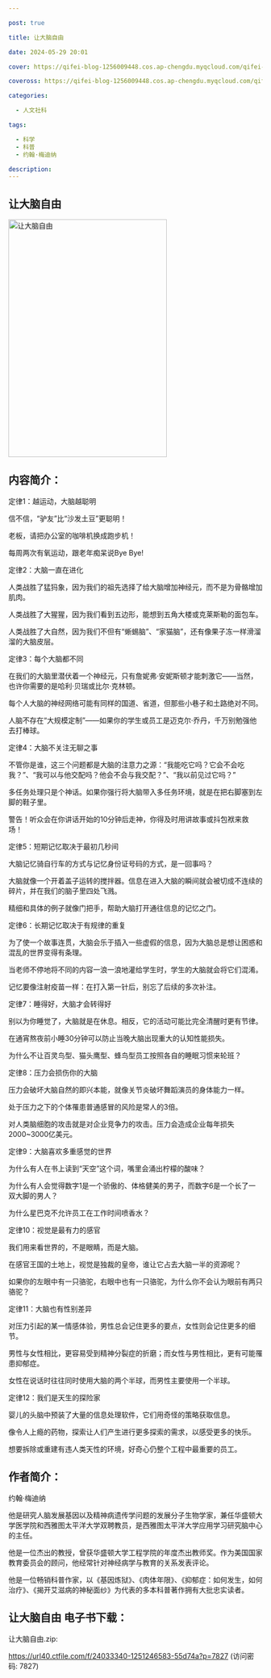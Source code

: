 ```yaml
---

post: true

title: 让大脑自由

date: 2024-05-29 20:01

cover: https://qifei-blog-1256009448.cos.ap-chengdu.myqcloud.com/qifei-blog/64ea0d5f661c6c8e54531709.jpg

coveross: https://qifei-blog-1256009448.cos.ap-chengdu.myqcloud.com/qifei-blog/64ea0d5f661c6c8e54531709.jpg

categories:

  - 人文社科

tags:

  - 科学
  - 科普
  - 约翰·梅迪纳

description:
---
```


## 让大脑自由
<img alt="让大脑自由 " class="aligncenter loaded" data-was-processed="true" decoding="async" fetchpriority="high" height="471" src="https://qifei-blog-1256009448.cos.ap-chengdu.myqcloud.com/qifei-blog/64ea0d5f661c6c8e54531709.jpg " style="cursor: zoom-in;" width="314"/>

## 内容简介：

定律1：越运动，大脑越聪明

信不信，“驴友”比“沙发土豆”更聪明！

老板，请把办公室的咖啡机换成跑步机！

每周两次有氧运动，跟老年痴呆说Bye Bye!

定律2：大脑一直在进化

人类战胜了猛犸象，因为我们的祖先选择了给大脑增加神经元，而不是为骨骼增加肌肉。

人类战胜了大猩猩，因为我们看到五边形，能想到五角大楼或克莱斯勒的面包车。

人类战胜了大自然，因为我们不但有“蜥蜴脑”、“家猫脑”，还有像果子冻一样滑溜溜的大脑皮层。

定律3：每个大脑都不同

在我们的大脑里潜伏着一个神经元，只有詹妮弗·安妮斯顿才能刺激它——当然，也许你需要的是哈利·贝瑞或比尔·克林顿。

每个人大脑的神经网络可能有同样的国道、省道，但那些小巷子和土路绝对不同。

人脑不存在“大规模定制”——如果你的学生或员工是迈克尔·乔丹，千万别勉强他去打棒球。

定律4：大脑不关注无聊之事

不管你是谁，这三个问题都是大脑的注意力之源：“我能吃它吗？它会不会吃我？”、“我可以与他交配吗？他会不会与我交配？”、“我以前见过它吗？”

多任务处理只是个神话。如果你强行将大脑带入多任务环境，就是在把右脚塞到左脚的鞋子里。

警告！听众会在你讲话开始的10分钟后走神，你得及时用讲故事或抖包袱来救场！

定律5：短期记忆取决于最初几秒间

大脑记忆骑自行车的方式与记忆身份证号码的方式，是一回事吗？

大脑就像一个开着盖子运转的搅拌器。信息在进入大脑的瞬间就会被切成不连续的碎片，并在我们的脑子里四处飞溅。

精细和具体的例子就像门把手，帮助大脑打开通往信息的记忆之门。

定律6：长期记忆取决于有规律的重复

为了使一个故事连贯，大脑会乐于插入一些虚假的信息，因为大脑总是想让困惑和混乱的世界变得有条理。

当老师不停地将不同的内容一浪一浪地灌给学生时，学生的大脑就会将它们混淆。

记忆要像注射疫苗一样：在打入第一针后，别忘了后续的多次补注。

定律7：睡得好，大脑才会转得好

别以为你睡觉了，大脑就是在休息。相反，它的活动可能比完全清醒时更有节律。

在通宵熬夜前小睡30分钟可以防止当晚大脑出现重大的认知性能损失。

为什么不让百灵鸟型、猫头鹰型、蜂鸟型员工按照各自的睡眠习惯来轮班？

定律8：压力会损伤你的大脑

压力会破坏大脑自然的即兴本能，就像关节炎破坏舞蹈演员的身体能力一样。

处于压力之下的个体罹患普通感冒的风险是常人的3倍。

对人类脑细胞的攻击就是对企业竞争力的攻击。压力会造成企业每年损失2000~3000亿美元。

定律9：大脑喜欢多重感觉的世界

为什么有人在书上读到“天空”这个词，嘴里会涌出柠檬的酸味？

为什么有人会觉得数字1是一个骄傲的、体格健美的男子，而数字6是一个长了一双大脚的男人？

为什么星巴克不允许员工在工作时间喷香水？

定律10：视觉是最有力的感官

我们用来看世界的，不是眼睛，而是大脑。

在感官王国的土地上，视觉是独裁的皇帝，谁让它占去大脑一半的资源呢？

如果你的左眼中有一只骆驼，右眼中也有一只骆驼，为什么你不会认为眼前有两只骆驼？

定律11：大脑也有性别差异

对压力引起的某一情感体验，男性总会记住更多的要点，女性则会记住更多的细节。

男性与女性相比，更容易受到精神分裂症的折磨；而女性与男性相比，更有可能罹患抑郁症。

女性在说话时往往同时使用大脑的两个半球，而男性主要使用一个半球。

定律12：我们是天生的探险家

婴儿的头脑中预装了大量的信息处理软件，它们用奇怪的策略获取信息。

像令人上瘾的药物，探索让人们产生进行更多探索的需求，以感受更多的快乐。

想要拆除或重建有违人类天性的环境，好奇心仍整个工程中最重要的员工。

## 作者简介：

约翰·梅迪纳

他是研究人脑发展基因以及精神病遗传学问题的发展分子生物学家，兼任华盛顿大学医学院和西雅图太平洋大学双聘教员，是西雅图太平洋大学应用学习研究脑中心的主任。

他是一位杰出的教授，曾获华盛顿大学工程学院的年度杰出教师奖。作为美国国家教育委员会的顾问，他经常针对神经病学与教育的关系发表评论。

他是一位畅销科普作家，以《基因炼狱》、《肉体年限》、《抑郁症：如何发生，如何治疗》、《揭开艾滋病的神秘面纱》为代表的多本科普著作拥有大批忠实读者。

## 让大脑自由 电子书下载：

让大脑自由.zip: 

https://url40.ctfile.com/f/24033340-1251246583-55d74a?p=7827 (访问密码: 7827)
